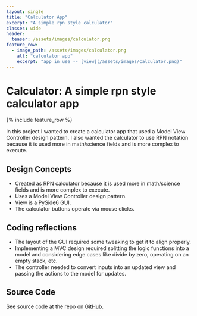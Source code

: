 ```yaml
---
layout: single
title: "Calculator App"
excerpt: "A simple rpn style calculator"
classes: wide
header:
  teaser: /assets/images/calculator.png
feature_row:
  - image_path: /assets/images/calculator.png
    alt: "calculator app"
    excerpt: "app in use -- [view](/assets/images/calculator.png)"
---
```


# Calculator: A simple rpn style calculator app

{% include feature_row %}

In this project I wanted to create a calculator app that used a Model View Controller design pattern. I also wanted the calculator to use RPN notation because it is used more in math/science fields and is more complex to execute.

## Design Concepts

- Created as RPN calculator because it is used more in math/science fields and is more complex to execute.
- Uses a Model View Controller design pattern.
- View is a PySide6 GUI.
- The calculator buttons operate via mouse clicks.

## Coding reflections

- The layout of the GUI required some tweaking to get it to align properly.
- Implementing a MVC design required splitting the logic functions into a model and considering edge cases like divide by zero, operating on an empty stack, etc.
- The controller needed to convert inputs into an updated view and passing the actions to the model for updates.

## Source Code

See source code at the repo on <a href="https://github.com/stevebrauner/calculator">GitHub</a>.
